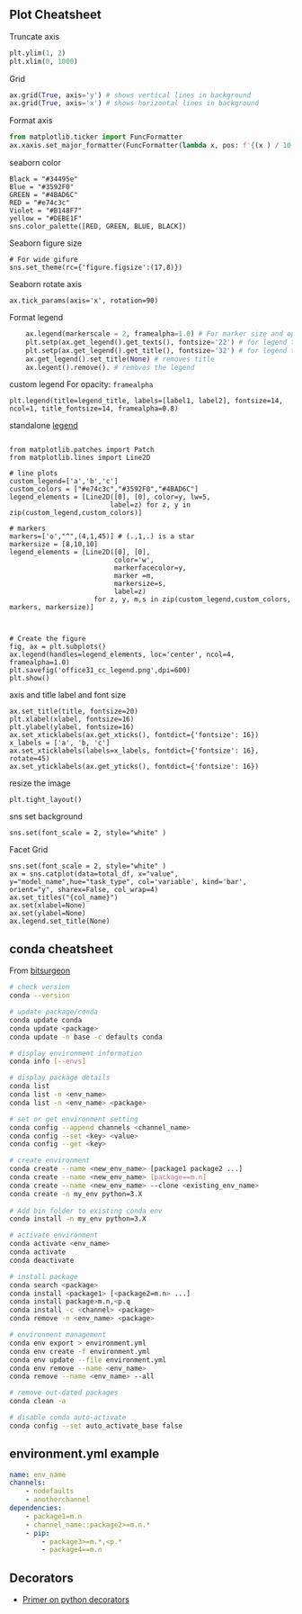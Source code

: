 ## Plot Cheatsheet

Truncate axis 
```python
plt.ylim(1, 2)
plt.xlim(0, 1000)
```

Grid
```python
ax.grid(True, axis='y') # shows vertical lines in background
ax.grid(True, axis='x') # shows horizontal lines in background
```

Format axis
```python
from matplotlib.ticker import FuncFormatter
ax.xaxis.set_major_formatter(FuncFormatter(lambda x, pos: f'{(x ) / 10 ** 5:,.0f}x$10^5$'))
```

seaborn color 
```
Black = "#34495e"
Blue = "#3592F0"
GREEN = "#4BAD6C"
RED = "#e74c3c"
Violet = "#B148F7"
yellow = "#DEBE1F"
sns.color_palette([RED, GREEN, BLUE, BLACK])
```

Seaborn figure size
```
# For wide gifure
sns.set_theme(rc={'figure.figsize':(17,8)})
```

Seaborn rotate axis
```
ax.tick_params(axis='x', rotation=90)
```

Format legend
```Python
    ax.legend(markerscale = 2, framealpha=1.0) # For marker size and opacity
    plt.setp(ax.get_legend().get_texts(), fontsize='22') # for legend text
    plt.setp(ax.get_legend().get_title(), fontsize='32') # for legend title
    ax.get_legend().set_title(None) # removes title
    ax.legent().remove(). # removes the legend
```

custom legend
For opacity: `framealpha` 
```
plt.legend(title=legend_title, labels=[label1, label2], fontsize=14, ncol=1, title_fontsize=14, framealpha=0.8) 
```


standalone [legend](https://matplotlib.org/stable/gallery/text_labels_and_annotations/custom_legends.html?highlight=legend)
```

from matplotlib.patches import Patch
from matplotlib.lines import Line2D

# line plots
custom_legend=['a','b','c']
custom_colors = ["#e74c3c","#3592F0","#4BAD6C"]
legend_elements = [Line2D([0], [0], color=y, lw=5,
                         label=z) for z, y in zip(custom_legend,custom_colors)]

# markers
markers=['o',"^",(4,1,45)] # (.,1,.) is a star
markersize = [8,10,10]
legend_elements = [Line2D([0], [0],
                          color='w', 
                          markerfacecolor=y, 
                          marker =m,
                          markersize=s,
                          label=z)
                     for z, y, m,s in zip(custom_legend,custom_colors, markers, markersize)]



# Create the figure
fig, ax = plt.subplots()
ax.legend(handles=legend_elements, loc='center', ncol=4, framealpha=1.0)
plt.savefig('office31_cc_legend.png',dpi=600)
plt.show()
```

axis and title label and font size
```
ax.set_title(title, fontsize=20)
plt.xlabel(xlabel, fontsize=16)
plt.ylabel(ylabel, fontsize=16)
ax.set_xticklabels(ax.get_xticks(), fontdict={'fontsize': 16})
x_labels = ['a', 'b, 'c']
ax.set_xticklabels(labels=x_labels, fontdict={'fontsize': 16}, rotate=45)
ax.set_yticklabels(ax.get_yticks(), fontdict={'fontsize': 16})
```

resize the image
```
plt.tight_layout()
```

sns set background
```
sns.set(font_scale = 2, style="white" )
```

Facet Grid

```
sns.set(font_scale = 2, style="white" )
ax = sns.catplot(data=total_df, x="value", y="model_name",hue="task_type", col='variable', kind='bar', orient="y", sharex=False, col_wrap=4)
ax.set_titles("{col_name}")
ax.set(xlabel=None)
ax.set(ylabel=None)
ax.legend.set_title(None)
```


## conda cheatsheet

From [bitsurgeon](https://gist.github.com/bitsurgeon/7a2487a0ba03e37f2cc4fe1f2f2b38fb)

```sh
# check version
conda --version

# update package/conda
conda update conda
conda update <package>
conda update -n base -c defaults conda

# display environment information
conda info [--envs]

# display package details
conda list
conda list -n <env_name>
conda list -n <env_name> <package>

# set or get environment setting
conda config --append channels <channel_name>
conda config --set <key> <value>
conda config --get <key>

# create environment
conda create --name <new_env_name> [package1 package2 ...]
conda create --name <new_env_name> [package==m.n]
conda create --name <new_env_name> --clone <existing_env_name>
conda create -n my_env python=3.X
 
# Add bin folder to existing conda env
conda install -n my_env python=3.X

# activate environment
conda activate <env_name>
conda activate
conda deactivate

# install package
conda search <package>
conda install <package1> [<package2=m.n> ...]
conda install package>m.n,<p.q
conda install -c <channel> <package>
conda remove -n <env_name> <package>

# environment management
conda env export > environment.yml
conda env create -f environment.yml
conda env update --file environment.yml
conda env remove --name <env_name> 
conda remove --name <env_name> --all

# remove out-dated packages
conda clean -a

# disable conda auto-activate
conda config --set auto_activate_base false

```

## environment.yml example

```yml
name: env_name
channels:
    - nodefaults
    - anotherchannel
dependencies:
    - package1=m.n
    - channel_name::package2>=m.n.*
    - pip:
        - package3>=m.*,<p.*
        - package4==m.n
```
## Decorators

* [Primer on python decorators](https://realpython.com/primer-on-python-decorators/)
